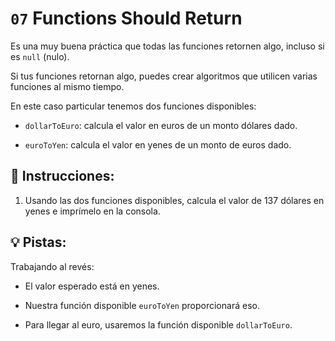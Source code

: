 # `07` Functions Should Return
Es una muy buena práctica que todas las funciones retornen algo, incluso si es `null` (nulo).

Si tus funciones retornan algo, puedes crear algoritmos que utilicen varias funciones al mismo tiempo.

En este caso particular tenemos dos funciones disponibles:

- `dollarToEuro`: calcula el valor en euros de un monto dólares dado.

- `euroToYen`: calcula el valor en yenes de un monto de euros dado.

## 📝 Instrucciones:
1. Usando las dos funciones disponibles, calcula el valor de 137 dólares en yenes e imprímelo en la consola.
## 💡 Pistas:
Trabajando al revés:

- El valor esperado está en yenes.

- Nuestra función disponible `euroToYen` proporcionará eso.

- Para llegar al euro, usaremos la función disponible `dollarToEuro`.